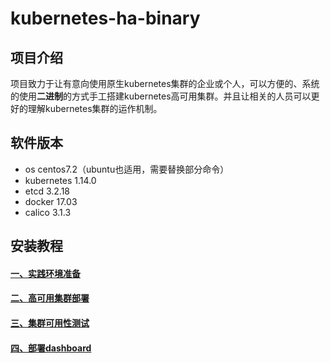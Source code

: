 # kubernetes-ha-binary

## 项目介绍
项目致力于让有意向使用原生kubernetes集群的企业或个人，可以方便的、系统的使用**二进制**的方式手工搭建kubernetes高可用集群。并且让相关的人员可以更好的理解kubernetes集群的运作机制。

## 软件版本
- os centos7.2（ubuntu也适用，需要替换部分命令）
- kubernetes 1.14.0
- etcd 3.2.18
- docker 17.03
- calico 3.1.3

## 安装教程
#### [一、实践环境准备][1]
#### [二、高可用集群部署][2]
#### [三、集群可用性测试][3]
#### [四、部署dashboard][4]

[1]:https://git.imooc.com/coding-335/kubernetes-ha-binary/src/master/docs/1-prepare.md
[2]:https://git.imooc.com/coding-335/kubernetes-ha-binary/src/master/docs/2-ha-deploy.md
[3]:https://git.imooc.com/coding-335/kubernetes-ha-binary/src/master/docs/3-test.md
[4]:https://git.imooc.com/coding-335/kubernetes-ha-binary/src/master/docs/4-dashboard.md
